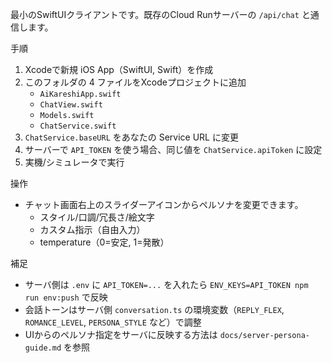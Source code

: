 最小のSwiftUIクライアントです。既存のCloud Runサーバーの `/api/chat` と通信します。

手順

1. Xcodeで新規 iOS App（SwiftUI, Swift）を作成
2. このフォルダの 4 ファイルをXcodeプロジェクトに追加
   - `AiKareshiApp.swift`
   - `ChatView.swift`
   - `Models.swift`
   - `ChatService.swift`
3. `ChatService.baseURL` をあなたの Service URL に変更
4. サーバーで `API_TOKEN` を使う場合、同じ値を `ChatService.apiToken` に設定
5. 実機/シミュレータで実行

操作

- チャット画面右上のスライダーアイコンからペルソナを変更できます。
  - スタイル/口調/冗長さ/絵文字
  - カスタム指示（自由入力）
  - temperature（0=安定, 1=発散）


補足

- サーバ側は `.env` に `API_TOKEN=...` を入れたら `ENV_KEYS=API_TOKEN npm run env:push` で反映
- 会話トーンはサーバ側 `conversation.ts` の環境変数（`REPLY_FLEX`, `ROMANCE_LEVEL`, `PERSONA_STYLE` など）で調整
- UIからのペルソナ指定をサーバに反映する方法は `docs/server-persona-guide.md` を参照

